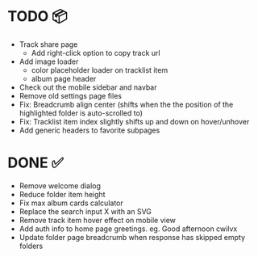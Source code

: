 # TODO 📦
- Track share page
    - Add right-click option to copy track url
- Add image loader
    - color placeholder loader on tracklist item
    - album page header
- Check out the mobile sidebar and navbar
- Remove old settings page files
- Fix: Breadcrumb align center (shifts when the the position of the highlighted folder is auto-scrolled to)
- Fix: Tracklist item index slightly shifts up and down on hover/unhover
- Add generic headers to favorite subpages

# DONE ✅
- Remove welcome dialog
- Reduce folder item height
- Fix max album cards calculator
- Replace the search input X with an SVG
- Remove track item hover effect on mobile view
- Add auth info to home page greetings. eg. Good afternoon cwilvx
- Update folder page breadcrumb when response has skipped empty folders